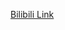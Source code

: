 [Bilibili Link](https://www.bilibili.com/video/BV1Gh41187uR/?p=2&spm_id_from=pageDriver&vd_source=c801aa3fac0e6e97b0df71f74a8b25bd)